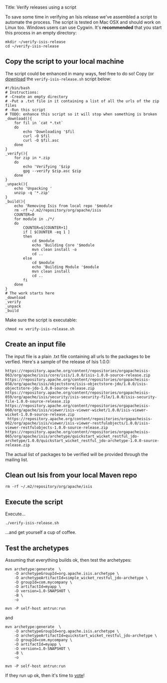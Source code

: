 Title: Verify releases using a script

To save some time in verifying an Isis release we've assembled a script to automate the process. The script is tested on Mac OSX and should work on Linux too. Windows users can use Cygwin. It's **recommended** that you start this process in an empty directory:

	mkdir ~/verify-isis-release
	cd ~/verify-isis-release

## Copy the script to your local machine 
	
The script could be enhanced in many ways, feel free to do so! Copy (or [download](resources/verify-isis-release.sh) the `verify-isis-release.sh` script below:
	
	#!/bin/bash
	# Instructions:
	# -Create an empty directory
	# -Put a .txt file in it containing a list of all the urls of the zip files
	# -Run this script
	# TODO: enhance this script so it will stop when something is broken
	_download(){
		for fil in `cat *.txt`
		do
			echo 'Downloading '$fil
			curl -O $fil
			curl -O $fil.asc
		done
	}
	_verify(){
		for zip in *.zip
		do 
			echo 'Verifying '$zip	
			gpg --verify $zip.asc $zip 
		done
	}
	_unpack(){
		echo 'Unpacking '
		unzip -q '*.zip'
	}
	_build(){
		echo 'Removing Isis from local repo '$module
		rm -rf ~/.m2/repository/org/apache/isis
		COUNTER=0
		for module in ./*/
		do
			COUNTER=$[COUNTER+1]
			if [ $COUNTER -eq 1 ]
			then
				cd $module
				echo 'Building Core '$module
				mvn clean install -o
				cd ..
			else
				cd $module
				echo 'Building Module '$module
				mvn clean install
				cd ..
			fi
		done
	}
	# The work starts here 
	_download
	_verify
	_unpack
	_build

Make sure the script is executable:

	chmod +x verify-isis-release.sh


## Create an input file

The input file is a plain .txt file containing all urls to the packages to be verfied. Here's a sample of the release of Isis 1.0.0:

    https://repository.apache.org/content/repositories/orgapacheisis-063/org/apache/isis/core/isis/1.0.0/isis-1.0.0-source-release.zip
    https://repository.apache.org/content/repositories/orgapacheisis-058/org/apache/isis/objectstore/isis-objectstore-jdo/1.0.0/isis-objectstore-jdo-1.0.0-source-release.zip
    https://repository.apache.org/content/repositories/orgapacheisis-059/org/apache/isis/security/isis-security-file/1.0.0/isis-security-file-1.0.0-source-release.zip
    https://repository.apache.org/content/repositories/orgapacheisis-060/org/apache/isis/viewer/isis-viewer-wicket/1.0.0/isis-viewer-wicket-1.0.0-source-release.zip
     https://repository.apache.org/content/repositories/orgapacheisis-062/org/apache/isis/viewer/isis-viewer-restfulobjects/1.0.0/isis-viewer-restfulobjects-1.0.0-source-release.zip
    https://repository.apache.org/content/repositories/orgapacheisis-065/org/apache/isis/archetype/quickstart_wicket_restful_jdo-archetype/1.0.0/quickstart_wicket_restful_jdo-archetype-1.0.0-source-release.zip
    
The actual list of packages to be verified will be provided through the mailing list.

## Clean out Isis from your local Maven repo

    rm -rf ~/.m2/repository/org/apache/isis

## Execute the script
Execute...

    ./verify-isis-release.sh
    
…and get yourself a cup of coffee.

## Test the archetypes

Assuming that everything builds ok, then test the archetypes:

    mvn archetype:generate  \
        -D archetypeGroupId=org.apache.isis.archetype \
        -D archetypeArtifactId=simple_wicket_restful_jdo-archetype \
        -D groupId=com.mycompany \
        -D artifactId=myapp \
        -D version=1.0-SNAPSHOT \
        -B \
        -o
    
    mvn -P self-host antrun:run
    
and

    mvn archetype:generate  \
        -D archetypeGroupId=org.apache.isis.archetype \
        -D archetypeArtifactId=quickstart_wicket_restful_jdo-archetype \
        -D groupId=com.mycompany \
        -D artifactId=myapp \
        -D version=1.0-SNAPSHOT \
        -B \
        -o
    
    mvn -P self-host antrun:run

If they run up ok, then it's time to [vote](verifying-releases.html)!